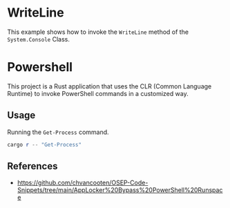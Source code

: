 # WriteLine

This example shows how to invoke the `WriteLine` method of the `System.Console` Class.

# Powershell

This project is a Rust application that uses the CLR (Common Language Runtime) to invoke PowerShell commands in a customized way.


## Usage

Running the `Get-Process` command.

```powershell
cargo r -- "Get-Process"
```

## References

- https://github.com/chvancooten/OSEP-Code-Snippets/tree/main/AppLocker%20Bypass%20PowerShell%20Runspace